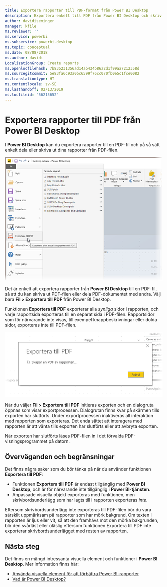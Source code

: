 ```yaml
---
title: Exportera rapporter till PDF-format från Power BI Desktop
description: Exportera enkelt till PDF från Power BI Desktop och skriv enkelt ut PDF-rapporterna
author: davidiseminger
manager: kfile
ms.reviewer: ''
ms.service: powerbi
ms.subservice: powerbi-desktop
ms.topic: conceptual
ms.date: 08/08/2018
ms.author: davidi
LocalizationGroup: Create reports
ms.openlocfilehash: 7b835231356ad14ab434b86a2d1f99aa7212358d
ms.sourcegitcommit: 5e83fa6c93a0bc6599f76cc070fb0e5c1fce0082
ms.translationtype: HT
ms.contentlocale: sv-SE
ms.lasthandoff: 02/13/2019
ms.locfileid: "56215652"
---
```

# <a name="export-reports-to-pdf-from-power-bi-desktop"></a>Exportera rapporter till PDF från Power BI Desktop
I **Power BI Desktop** kan du exportera rapporter till en PDF-fil och på så sätt enkelt dela eller skriva ut dina rapporter från PDF-filen.

![Exportera till PDF](media/desktop-export-to-pdf/export-to-pdf_01.png)

Det är enkelt att exportera rapporter från **Power BI Desktop** till en PDF-fil, så att du kan skriva ut PDF-filen eller dela PDF-dokumentet med andra. Välj bara **Fil > Exportera till PDF** från Power BI Desktop.

Funktionen **Exportera till PDF** exporterar alla *synliga* sidor i rapporten, och varje rapportsida exporteras till en separat sida i PDF-filen. Rapportsidor som för närvarande inte visas, till exempel knappbeskrivningar eller dolda sidor, exporteras inte till PDF-filen. 

![Så här fungerar Exportera till PDF](media/desktop-export-to-pdf/export-to-pdf_02.png)

När du väljer **Fil > Exportera till PDF** initieras exporten och en dialogruta öppnas som visar exportprocessen. Dialogrutan finns kvar på skärmen tills exporten har slutförts. Under exportprocessen inaktiveras all interaktion med rapporten som exporteras. Det enda sättet att interagera med rapporten är att vänta tills exporten har slutförts eller att avbryta exporten. 

När exporten har slutförts läses PDF-filen in i det förvalda PDF-visningsprogrammet på datorn. 

## <a name="considerations-and-limitations"></a>Överväganden och begränsningar
Det finns några saker som du bör tänka på när du använder funktionen **Exportera till PDF**:

* Funktionen **Exportera till PDF** är endast tillgänglig med **Power BI Desktop**, och är för närvarande inte tillgänglig i **Power BI-tjänsten**.
* Anpassade visuella objekt exporteras med funktionen, men skrivbordsunderlägg som har lagts till i rapporten exporteras *inte*.

Eftersom skrivbordsunderlägg inte exporteras till PDF-filen bör du vara särskilt uppmärksam på rapporter som har mörk bakgrund. Om texten i rapporten är ljus eller vit, så att den framhävs mot den mörka bakgrunden, blir den svårläst eller oläslig eftersom funktionen Exportera till PDF inte exporterar skrivbordsunderlägget med resten av rapporten. 



## <a name="next-steps"></a>Nästa steg
Det finns en mängd intressanta visuella element och funktioner i **Power BI Desktop**. Mer information finns här:

* [Använda visuella element för att förbättra Power BI-rapporter](desktop-visual-elements-for-reports.md)
* [Vad är Power BI Desktop?](desktop-what-is-desktop.md)


